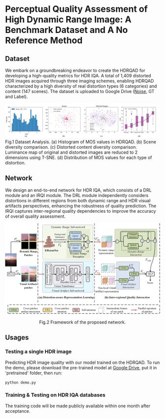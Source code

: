 # Perceptual Quality Assessment of High Dynamic Range Image: A Benchmark Dataset and A No Reference Method
## Dataset
We embark on a groundbreaking endeavor to create the HDRQAD for developing a high-quality metrics for HDR IQA. A total of 1,409 distorted HDR images acquired through three imaging schemes, enabling HDRQAD characterized by a high diversity of real distortion types (6 categories) and content (147 scenes). The dataset is uploaded to Google Drive ([Noise]((https://drive.google.com/file/d/1ZXe9eKV7cM9alqHr3je5SCrX1wPemxjB/view?usp=drive_link)), GT and Label).

![](./Images/Analysis_Dataset.png)
Fig.1 Dataset Analysis. (a) Histogram of MOS values in HDRQAD. (b) Scene diversity comparison. (c) Distorted content diversity comparison. Luminance map of original and distorted images are reduced to 2 dimensions using T-SNE. (d) Distribution of MOS values for each type of distortion.
## Network
We design an end-to-end network for HDR IQA, which consists of a DRL module and an IRQI module. The DRL module independently considers distortions in different regions from both dynamic range and HDR visual artifacts perspectives, enhancing the robustness of quality prediction. The IRQI captures inter-regional quality dependencies to improve the accuracy of overall quality assessment. 

![](./Images/framework.png)
<p align="center">
  Fig.2 Framework of the proposed network.
</p>

## Usages
### Testing a single HDR image
Predicting HDR image quality with our model trained on the HDRQAD.
To run the demo, please download the pre-trained model at [Google Drive](https://drive.google.com/file/d/1nTjwVU8Bbkvj9rauL7RRu1mfZPiWEa1h/view?usp=drive_link), put it in 'pretrained' folder, then run:
```python
python demo.py
```
### Training & Testing on HDR IQA databases
The training code will be made publicly available within one month after acceptance.


